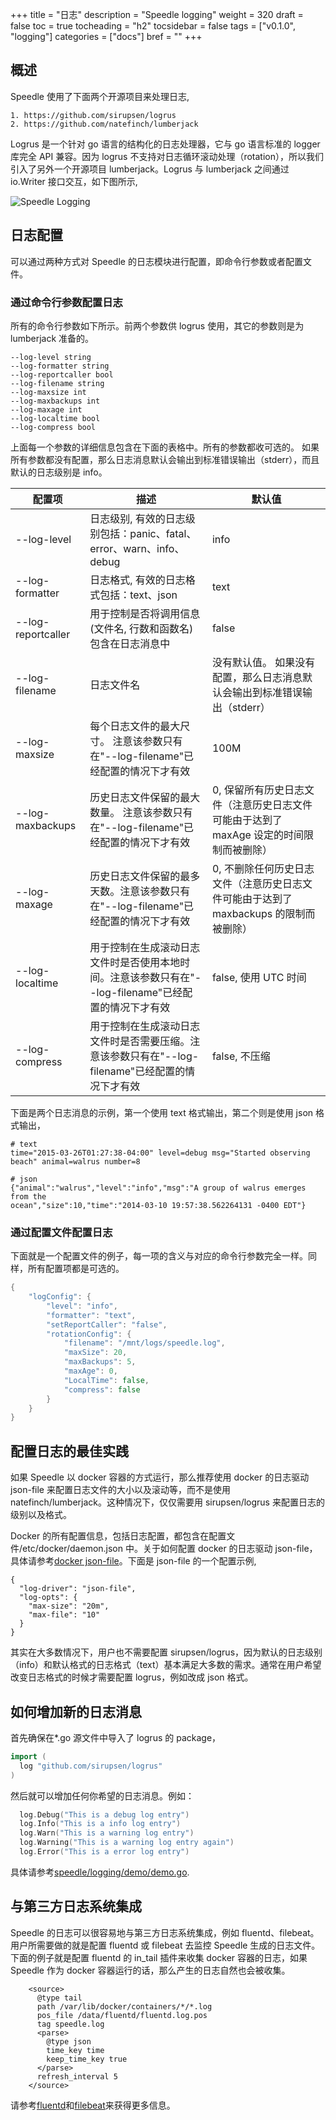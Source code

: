 +++
title = "日志"
description = "Speedle logging"
weight = 320
draft = false
toc = true
tocheading = "h2"
tocsidebar = false
tags = ["v0.1.0", "logging"]
categories = ["docs"]
bref = ""
+++

## 概述

Speedle 使用了下面两个开源项目来处理日志,

```
1. https://github.com/sirupsen/logrus
2. https://github.com/natefinch/lumberjack
```

Logrus 是一个针对 go 语言的结构化的日志处理器，它与 go 语言标准的 logger 库完全 API 兼容。因为 logrus 不支持对日志循环滚动处理（rotation），所以我们引入了另外一个开源项目 lumberjack。Logrus 与 lumberjack 之间通过 io.Writer 接口交互，如下图所示,

![Speedle Logging](../public/speedle/docs/img/logger.jpg)

## 日志配置

可以通过两种方式对 Speedle 的日志模块进行配置，即命令行参数或者配置文件。

### 通过命令行参数配置日志

所有的命令行参数如下所示。前两个参数供 logrus 使用，其它的参数则是为 lumberjack 准备的。

```
--log-level string
--log-formatter string
--log-reportcaller bool
--log-filename string
--log-maxsize int
--log-maxbackups int
--log-maxage int
--log-localtime bool
--log-compress bool
```

上面每一个参数的详细信息包含在下面的表格中。所有的参数都收可选的。 如果所有参数都没有配置，那么日志消息默认会输出到标准错误输出（stderr），而且默认的日志级别是 info。

| 配置项             | 描述                                                                                                 | 默认值                                                                                  |
| ------------------ | ---------------------------------------------------------------------------------------------------- | --------------------------------------------------------------------------------------- |
| --log-level        | 日志级别, 有效的日志级别包括：panic、fatal、error、warn、info、debug                                 | info                                                                                    |
| --log-formatter    | 日志格式, 有效的日志格式包括：text、json                                                             | text                                                                                    |
| --log-reportcaller | 用于控制是否将调用信息 (文件名, 行数和函数名)包含在日志消息中                                        | false                                                                                   |
| --log-filename     | 日志文件名                                                                                           | 没有默认值。 如果没有配置，那么日志消息默认会输出到标准错误输出（stderr）               |
| --log-maxsize      | 每个日志文件的最大尺寸。 注意该参数只有在"--log-filename"已经配置的情况下才有效                      | 100M                                                                                    |
| --log-maxbackups   | 历史日志文件保留的最大数量。 注意该参数只有在"--log-filename"已经配置的情况下才有效                  | 0, 保留所有历史日志文件（注意历史日志文件可能由于达到了 maxAge 设定的时间限制而被删除） |
| --log-maxage       | 历史日志文件保留的最多天数。注意该参数只有在"--log-filename"已经配置的情况下才有效                   | 0, 不删除任何历史日志文件（注意历史日志文件可能由于达到了 maxbackups 的限制而被删除）   |
| --log-localtime    | 用于控制在生成滚动日志文件时是否使用本地时间。注意该参数只有在"--log-filename"已经配置的情况下才有效 | false, 使用 UTC 时间                                                                    |
| --log-compress     | 用于控制在生成滚动日志文件时是否需要压缩。注意该参数只有在"--log-filename"已经配置的情况下才有效     | false, 不压缩                                                                           |

下面是两个日志消息的示例，第一个使用 text 格式输出，第二个则是使用 json 格式输出，

```
# text
time="2015-03-26T01:27:38-04:00" level=debug msg="Started observing beach" animal=walrus number=8
```

```
# json
{"animal":"walrus","level":"info","msg":"A group of walrus emerges from the
ocean","size":10,"time":"2014-03-10 19:57:38.562264131 -0400 EDT"}
```

### 通过配置文件配置日志

下面就是一个配置文件的例子，每一项的含义与对应的命令行参数完全一样。同样，所有配置项都是可选的。

```go
{
    "logConfig": {
        "level": "info",
        "formatter": "text",
        "setReportCaller": "false",
        "rotationConfig": {
            "filename": "/mnt/logs/speedle.log",
            "maxSize": 20,
            "maxBackups": 5,
            "maxAge": 0,
            "LocalTime": false,
            "compress": false
        }
    }
}
```

## 配置日志的最佳实践

如果 Speedle 以 docker 容器的方式运行，那么推荐使用 docker 的日志驱动 json-file 来配置日志文件的大小以及滚动等，而不是使用 natefinch/lumberjack。这种情况下，仅仅需要用 sirupsen/logrus 来配置日志的级别以及格式。

Docker 的所有配置信息，包括日志配置，都包含在配置文件/etc/docker/daemon.json 中。关于如何配置 docker 的日志驱动 json-file，具体请参考[docker json-file](https://docs.docker.com/config/containers/logging/json-file/)。下面是 json-file 的一个配置示例,

```
{
  "log-driver": "json-file",
  "log-opts": {
    "max-size": "20m",
    "max-file": "10"
  }
}
```

其实在大多数情况下，用户也不需要配置 sirupsen/logrus，因为默认的日志级别（info）和默认格式的日志格式（text）基本满足大多数的需求。通常在用户希望改变日志格式的时候才需要配置 logrus，例如改成 json 格式。

## 如何增加新的日志消息

首先确保在\*.go 源文件中导入了 logrus 的 package，

```go
import (
  log "github.com/sirupsen/logrus"
)
```

然后就可以增加任何你希望的日志消息。例如：

```go
  log.Debug("This is a debug log entry")
  log.Info("This is a info log entry")
  log.Warn("This is a warning log entry")
  log.Warning("This is a warning log entry again")
  log.Error("This is a error log entry")
```

具体请参考[speedle/logging/demo/demo.go](https://github.com/teramoby/speedle-plus/blob/master/pkg/logging/demo/demo.go).

## 与第三方日志系统集成

Speedle 的日志可以很容易地与第三方日志系统集成，例如 fluentd、filebeat。用户所需要做的就是配置 fluentd 或 filebeat 去监控 Speedle 生成的日志文件。下面的例子就是配置 fluentd 的 in_tail 插件来收集 docker 容器的日志，如果 Speedle 作为 docker 容器运行的话，那么产生的日志自然也会被收集。

```
    <source>
      @type tail
      path /var/lib/docker/containers/*/*.log
      pos_file /data/fluentd/fluentd.log.pos
      tag speedle.log
      <parse>
        @type json
        time_key time
        keep_time_key true
      </parse>
      refresh_interval 5
    </source>
```

请参考[fluentd](https://www.fluentd.org/)和[filebeat](https://www.elastic.co/products/beats/filebeat)来获得更多信息。
